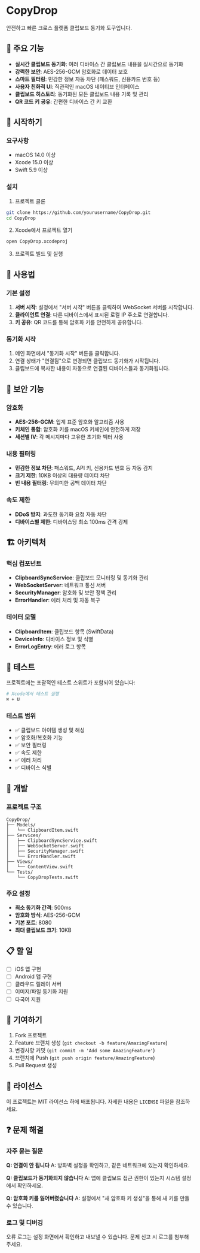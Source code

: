 # CopyDrop

안전하고 빠른 크로스 플랫폼 클립보드 동기화 도구입니다.

## 🌟 주요 기능

- **실시간 클립보드 동기화**: 여러 디바이스 간 클립보드 내용을 실시간으로 동기화
- **강력한 보안**: AES-256-GCM 암호화로 데이터 보호
- **스마트 필터링**: 민감한 정보 자동 차단 (패스워드, 신용카드 번호 등)
- **사용자 친화적 UI**: 직관적인 macOS 네이티브 인터페이스
- **클립보드 히스토리**: 동기화된 모든 클립보드 내용 기록 및 관리
- **QR 코드 키 공유**: 간편한 디바이스 간 키 교환

## 🚀 시작하기

### 요구사항

- macOS 14.0 이상
- Xcode 15.0 이상
- Swift 5.9 이상

### 설치

1. 프로젝트 클론
```bash
git clone https://github.com/yourusername/CopyDrop.git
cd CopyDrop
```

2. Xcode에서 프로젝트 열기
```bash
open CopyDrop.xcodeproj
```

3. 프로젝트 빌드 및 실행

## 📱 사용법

### 기본 설정

1. **서버 시작**: 설정에서 "서버 시작" 버튼을 클릭하여 WebSocket 서버를 시작합니다.
2. **클라이언트 연결**: 다른 디바이스에서 표시된 로컬 IP 주소로 연결합니다.
3. **키 공유**: QR 코드를 통해 암호화 키를 안전하게 공유합니다.

### 동기화 시작

1. 메인 화면에서 "동기화 시작" 버튼을 클릭합니다.
2. 연결 상태가 "연결됨"으로 변경되면 클립보드 동기화가 시작됩니다.
3. 클립보드에 복사한 내용이 자동으로 연결된 디바이스들과 동기화됩니다.

## 🔐 보안 기능

### 암호화
- **AES-256-GCM**: 업계 표준 암호화 알고리즘 사용
- **키체인 통합**: 암호화 키를 macOS 키체인에 안전하게 저장
- **세션별 IV**: 각 메시지마다 고유한 초기화 벡터 사용

### 내용 필터링
- **민감한 정보 차단**: 패스워드, API 키, 신용카드 번호 등 자동 감지
- **크기 제한**: 10KB 이상의 대용량 데이터 차단
- **빈 내용 필터링**: 무의미한 공백 데이터 차단

### 속도 제한
- **DDoS 방지**: 과도한 동기화 요청 자동 차단
- **디바이스별 제한**: 디바이스당 최소 100ms 간격 강제

## 🏗️ 아키텍처

### 핵심 컴포넌트

- **ClipboardSyncService**: 클립보드 모니터링 및 동기화 관리
- **WebSocketServer**: 네트워크 통신 서버
- **SecurityManager**: 암호화 및 보안 정책 관리
- **ErrorHandler**: 에러 처리 및 자동 복구

### 데이터 모델

- **ClipboardItem**: 클립보드 항목 (SwiftData)
- **DeviceInfo**: 디바이스 정보 및 식별
- **ErrorLogEntry**: 에러 로그 항목

## 🧪 테스트

프로젝트에는 포괄적인 테스트 스위트가 포함되어 있습니다:

```bash
# Xcode에서 테스트 실행
⌘ + U
```

### 테스트 범위

- ✅ 클립보드 아이템 생성 및 해싱
- ✅ 암호화/복호화 기능
- ✅ 보안 필터링
- ✅ 속도 제한
- ✅ 에러 처리
- ✅ 디바이스 식별

## 🔧 개발

### 프로젝트 구조

```
CopyDrop/
├── Models/
│   └── ClipboardItem.swift
├── Services/
│   ├── ClipboardSyncService.swift
│   ├── WebSocketServer.swift
│   ├── SecurityManager.swift
│   └── ErrorHandler.swift
├── Views/
│   └── ContentView.swift
└── Tests/
    └── CopyDropTests.swift
```

### 주요 설정

- **최소 동기화 간격**: 500ms
- **암호화 방식**: AES-256-GCM
- **기본 포트**: 8080
- **최대 클립보드 크기**: 10KB

## 📋 할 일

- [ ] iOS 앱 구현
- [ ] Android 앱 구현  
- [ ] 클라우드 릴레이 서버
- [ ] 이미지/파일 동기화 지원
- [ ] 다국어 지원

## 🤝 기여하기

1. Fork 프로젝트
2. Feature 브랜치 생성 (`git checkout -b feature/AmazingFeature`)
3. 변경사항 커밋 (`git commit -m 'Add some AmazingFeature'`)
4. 브랜치에 Push (`git push origin feature/AmazingFeature`)
5. Pull Request 생성

## 📄 라이선스

이 프로젝트는 MIT 라이선스 하에 배포됩니다. 자세한 내용은 `LICENSE` 파일을 참조하세요.

## ❓ 문제 해결

### 자주 묻는 질문

**Q: 연결이 안 됩니다**
A: 방화벽 설정을 확인하고, 같은 네트워크에 있는지 확인하세요.

**Q: 클립보드가 동기화되지 않습니다**
A: 앱에 클립보드 접근 권한이 있는지 시스템 설정에서 확인하세요.

**Q: 암호화 키를 잃어버렸습니다**
A: 설정에서 "새 암호화 키 생성"을 통해 새 키를 만들 수 있습니다.

### 로그 및 디버깅

오류 로그는 설정 화면에서 확인하고 내보낼 수 있습니다. 문제 신고 시 로그를 첨부해 주세요.

